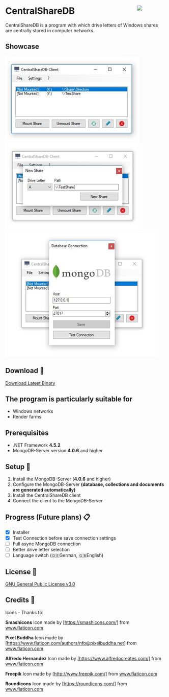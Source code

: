# CentralShareDB <img src="https://github.com/laurence-trippen/CentralShareDB/blob/master/Preview/favicon.ico" align="right" width="90">
CentralShareDB is a program with which drive letters of Windows 
shares are centrally stored in computer networks.

## Showcase
![](https://github.com/laurence-trippen/CentralShareDB/blob/master/Preview/csdb-main.JPG?raw=true)
![](https://github.com/laurence-trippen/CentralShareDB/blob/master/Preview/csdb-new-share.JPG?raw=true)
![](https://github.com/laurence-trippen/CentralShareDB/blob/master/Preview/csdb-new-connection.JPG?raw=true)

## Download :floppy_disk:

[Download Latest Binary](https://github.com/laurence-trippen/CentralShareDB/releases/latest)

## The program is particularly suitable for

* Windows networks
* Render farms

## Prerequisites

* .NET Framework **4.5.2**
* MongoDB-Server version **4.0.6** and higher

## Setup :hammer:

1. Install the MongoDB-Server (**4.0.6** and higher)
2. Configure the MongoDB-Server **(database, collections and documents are generated automatically)**
3. Install the CentralShareDB client
4. Connect the client to the MongoDB-Server

## Progress (Future plans) :clipboard:

* [x] Installer
* [x] Test Connection before save connection settings 
* [ ] Full async MongoDB connection
* [ ] Better drive letter selection
* [ ] Language switch (:de:German, :gb:English)

## License :scroll:
[GNU General Public License v3.0](https://github.com/laurence-trippen/CentralShareDB/blob/master/LICENSE)

## Credits :star2:

Icons - Thanks to:

**Smashicons**
Icon made by [https://smashicons.com/] from www.flaticon.com

**Pixel Buddha**
Icon made by [https://www.flaticon.com/authors/nfo@pixelbuddha.net] from www.flaticon.com

**Alfredo Hernandez**
Icon made by [https://www.alfredocreates.com/] from www.flaticon.com

**Freepik**
Icon made by [http://www.freepik.com/] from www.flaticon.com

**Roundicons**
Icon made by [https://roundicons.com/] from www.flaticon.com
